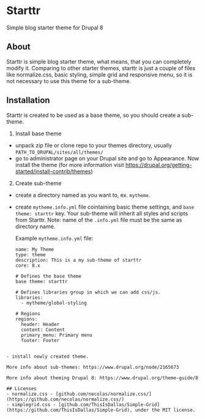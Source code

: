 # Starttr
Simple blog starter theme for Drupal 8

## About
Starttr is simple blog starter theme, what means, that you can completely modify
it. Comparing to other starter themes, starttr is just a couple of files like
normalize.css, basic styling, simple grid and responsive menu, so it is not necessary to use
this theme for a sub-theme.

## Installation
Starttr is created to be used as a base theme, so you should create a sub-theme.

1. Install base theme
  - unpack zip file or clone repo to your themes directory, usually
    `PATH_TO_DRUPAL/sites/all/themes/`
  - go to administrator page on your Drupal site and go to Appearance. Now
    install the theme (for more information visit
    https://drupal.org/getting-started/install-contrib/themes)
2. Create sub-theme
  - create a directory named as you want to, ex. `mytheme`.
  - create `mytheme.info.yml` file cointaining basic theme settings, and `base theme: starttr` key. Your sub-theme will inherit all styles and scripts from Starttr. Note: name of the `.info.yml` file must be the same as directory name.
    
    Example `mytheme.info.yml` file:
    ```
    name: My Theme
    type: theme
    description: This is a my sub-theme of starttr
    core: 8.x
  
    # Defines the base theme
    base theme: starttr
    
    # Defines libraries group in which we can add css/js.
    libraries:
      - mytheme/global-styling
      
    # Regions
    regions:
      header: Header
      content: Content
      primary_menu: Primary menu
      footer: Footer
  ```
  
  - install newly created theme.
  
  More info about sub-themes: https://www.drupal.org/node/2165673
  
  More info about theming Drupal 8: https://www.drupal.org/theme-guide/8

## Licenses
  - normalize.css - [github.com/necolas/normalize.css/](https://github.com/necolas/normalize.css/)
  - simplegrid.css - [github.com/ThisIsDallas/Simple-Grid](https://github.com/ThisIsDallas/Simple-Grid), under the MIT license.
  

  
